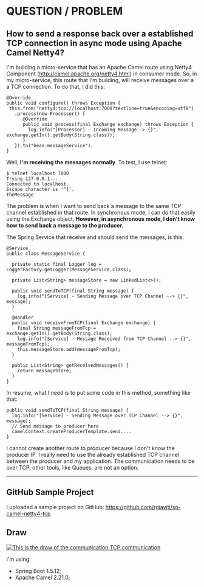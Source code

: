 # QUESTION / PROBLEM

## How to send a response back over a established TCP connection in async mode using Apache Camel Netty4?

I'm building a micro-service that has an Apache Camel route using Netty4 Component (http://camel.apache.org/netty4.html) in consumer mode. So, in my micro-service, this route that I'm building, will receive messages over a a TCP connection. To do that, I did this:

    @Override
    public void configure() throws Exception {
     this.from("netty4:tcp://localhost:7000?textline=true&encoding=utf8")
       .process(new Processor() {
          @Override
          public void process(final Exchange exchange) throws Exception {
            log.info("[Processor] - Incoming Message -> {}", exchange.getIn().getBody(String.class));
          }
       }).to("bean:messageService");
    }

Well, **I'm receiving the messages normally**. To test, I use telnet:

    $ telnet localhost 7000
    Trying 127.0.0.1...
    Connected to localhost.
    Escape character is '^]'.
    TheMessage

The problem is when I want to send back a message to the same TCP channel established in that route. In synchronous mode, I can do that easily using the Exchange object. **However, in asynchronous mode, I don't know how to send back a message to the producer.**

The Spring Service that receive and should send the messages, is this:

    @Service
    public class MessageService {
      
      private static final Logger log = LoggerFactory.getLogger(MessageService.class);
    
      private List<String> messageStore = new LinkedList<>();
      
      public void sendToTCP(final String message) {
        log.info("[Service] - Sending Message over TCP Channel --> {}", message);
      }
    
      @Handler
      public void receiveFromTCP(final Exchange exchange) {
        final String messageFromTcp = exchange.getIn().getBody(String.class);
        log.info("[Service] - Message Received from TCP Channel --> {}", messageFromTcp);
        this.messageStore.add(messageFromTcp);
      }
    
      public List<String> getReceivedMessages() {
        return messageStore;
      }
    }

In resume, what I need is to put some code in this method, something like that:

    public void sendToTCP(final String message) {
      log.info("[Service] - Sending Message over TCP Channel --> {}", message);
      // Send message to producer here
      camelContext.createProducerTemplate.send....
    }

I cannot create another route to producer because I don't know the producer IP. I really need to use the already established TCP channel between the producer and my application. The communication needs to be over TCP, other tools, like Queues, are not an option.

----------

## GitHub Sample Project

I uploaded a sample project on GitHub: https://github.com/rgiaviti/so-camel-netty4-tcp

## Draw
[![This is the draw of the communication TCP communication][1]][1]


  [1]: https://i.stack.imgur.com/yoCsa.png

I'm using:

 - Spring Boot 1.5.12;
 - Apache Camel 2.21.0;
